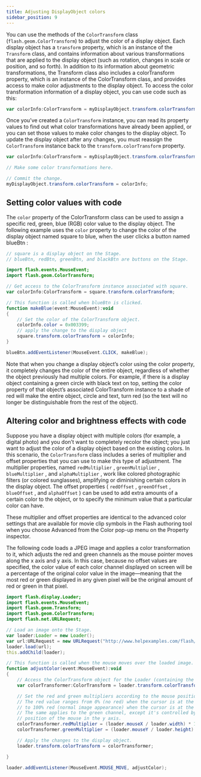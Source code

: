 ```yaml
---
title: Adjusting DisplayObject colors
sidebar_position: 9
---
```


You can use the methods of the `ColorTransform` class (`flash.geom.ColorTransform`) to adjust the color of a display object. Each display object has a `transform` property, which is an instance of the `Transform` class, and contains information about various transformations that are applied to the display object (such as rotation, changes in scale or position, and so forth). In addition to its information about geometric transformations, the Transform class also includes a colorTransform property, which is an instance of the ColorTransform class, and provides access to make color adjustments to the display object. To access the color transformation information of a display object, you can use code such as this:

```actionscript
var colorInfo:ColorTransform = myDisplayObject.transform.colorTransform;
```

Once you’ve created a `ColorTransform` instance, you can read its property values to find out what color transformations have already been applied, or you can set those values to make color changes to the display object. To update the display object after any changes, you must reassign the `ColorTransform` instance back to the `transform.colorTransform` property.

```actionscript
var colorInfo:ColorTransform = myDisplayObject.transform.colorTransform;

// Make some color transformations here.

// Commit the change.
myDisplayObject.transform.colorTransform = colorInfo;
```

## Setting color values with code

The `color` property of the ColorTransform class can be used to assign a specific red, green, blue (RGB) color value to the display object. The following example uses the `color` property to change the color of the display object named square to blue, when the user clicks a button named blueBtn :

```actionscript
// square is a display object on the Stage.
// blueBtn, redBtn, greenBtn, and blackBtn are buttons on the Stage.

import flash.events.MouseEvent;
import flash.geom.ColorTransform;

// Get access to the ColorTransform instance associated with square.
var colorInfo:ColorTransform = square.transform.colorTransform;

// This function is called when blueBtn is clicked.
function makeBlue(event:MouseEvent):void
{
    // Set the color of the ColorTransform object.
    colorInfo.color = 0x003399;
    // apply the change to the display object
    square.transform.colorTransform = colorInfo;
}

blueBtn.addEventListener(MouseEvent.CLICK, makeBlue);
```

Note that when you change a display object’s color using the color property, it completely changes the color of the entire object, regardless of whether the object previously had multiple colors. For example, if there is a display object containing a green circle with black text on top, setting the color property of that object’s associated ColorTransform instance to a shade of red will make the entire object, circle and text, turn red (so the text will no longer be distinguishable from the rest of the object).

## Altering color and brightness effects with code

Suppose you have a display object with multiple colors (for example, a digital photo) and you don’t want to completely recolor the object; you just want to adjust the color of a display object based on the existing colors. In this scenario, the `ColorTransform` class includes a series of multiplier and offset properties that you can use to make this type of adjustment. The multiplier properties, named `redMultiplier` , `greenMultiplier` , `blueMultiplier` , and `alphaMultiplier` , work like colored photographic filters (or colored sunglasses), amplifying or diminishing certain colors in the display object. The offset properties ( `redOffset` , `greenOffset` , `blueOffset` , and `alphaOffset` ) can be used to add extra amounts of a certain color to the object, or to specify the minimum value that a particular color can have.

These multiplier and offset properties are identical to the advanced color settings that are available for movie clip symbols in the Flash authoring tool when you choose Advanced from the Color pop-up menu on the Property inspector.

The following code loads a JPEG image and applies a color transformation to it, which adjusts the red and green channels as the mouse pointer moves along the x axis and y axis. In this case, because no offset values are specified, the color value of each color channel displayed on screen will be a percentage of the original color value in the image—meaning that the most red or green displayed in any given pixel will be the original amount of red or green in that pixel.

```actionscript
import flash.display.Loader;
import flash.events.MouseEvent;
import flash.geom.Transform;
import flash.geom.ColorTransform;
import flash.net.URLRequest;

// Load an image onto the Stage.
var loader:Loader = new Loader();
var url:URLRequest = new URLRequest("http://www.helpexamples.com/flash/images/image1.jpg");
loader.load(url);
this.addChild(loader);

// This function is called when the mouse moves over the loaded image.
function adjustColor(event:MouseEvent):void
{
    // Access the ColorTransform object for the Loader (containing the image)
    var colorTransformer:ColorTransform = loader.transform.colorTransform;

    // Set the red and green multipliers according to the mouse position.
    // The red value ranges from 0% (no red) when the cursor is at the left
    // to 100% red (normal image appearance) when the cursor is at the right.
    // The same applies to the green channel, except it's controlled by the
    // position of the mouse in the y axis.
    colorTransformer.redMultiplier = (loader.mouseX / loader.width) * 1;
    colorTransformer.greenMultiplier = (loader.mouseY / loader.height) * 1;

    // Apply the changes to the display object.
    loader.transform.colorTransform = colorTransformer;

}

loader.addEventListener(MouseEvent.MOUSE_MOVE, adjustColor);
```

